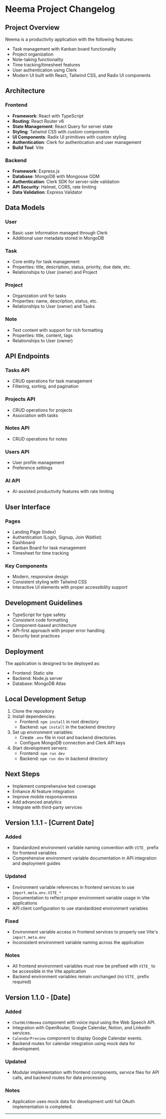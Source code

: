 # Neema Project Changelog

## Project Overview

Neema is a productivity application with the following features:
- Task management with Kanban board functionality
- Project organization
- Note-taking functionality
- Time tracking/timesheet features
- User authentication using Clerk
- Modern UI built with React, Tailwind CSS, and Radix UI components

## Architecture

### Frontend
- **Framework**: React with TypeScript
- **Routing**: React Router v6
- **State Management**: React Query for server state
- **Styling**: Tailwind CSS with custom components
- **UI Components**: Radix UI primitives with custom styling
- **Authentication**: Clerk for authentication and user management
- **Build Tool**: Vite

### Backend
- **Framework**: Express.js
- **Database**: MongoDB with Mongoose ODM
- **Authentication**: Clerk SDK for server-side validation
- **API Security**: Helmet, CORS, rate limiting
- **Data Validation**: Express Validator

## Data Models

### User
- Basic user information managed through Clerk
- Additional user metadata stored in MongoDB

### Task
- Core entity for task management
- Properties: title, description, status, priority, due date, etc.
- Relationships to User (owner) and Project

### Project
- Organization unit for tasks
- Properties: name, description, status, etc.
- Relationships to User (owner) and Tasks

### Note
- Text content with support for rich formatting
- Properties: title, content, tags
- Relationships to User (owner)

## API Endpoints

### Tasks API
- CRUD operations for task management
- Filtering, sorting, and pagination

### Projects API
- CRUD operations for projects
- Association with tasks

### Notes API
- CRUD operations for notes

### Users API
- User profile management
- Preference settings

### AI API
- AI-assisted productivity features with rate limiting

## User Interface

### Pages
- Landing Page (Index)
- Authentication (Login, Signup, Join Waitlist)
- Dashboard
- Kanban Board for task management
- Timesheet for time tracking

### Key Components
- Modern, responsive design
- Consistent styling with Tailwind CSS
- Interactive UI elements with proper accessibility support

## Development Guidelines

- TypeScript for type safety
- Consistent code formatting
- Component-based architecture
- API-first approach with proper error handling
- Security best practices

## Deployment

The application is designed to be deployed as:
- Frontend: Static site 
- Backend: Node.js server 
- Database: MongoDB Atlas

## Local Development Setup

1. Clone the repository
2. Install dependencies:
   - Frontend: `npm install` in root directory
   - Backend: `npm install` in the backend directory
3. Set up environment variables:
   - Create `.env` file in root and backend directories
   - Configure MongoDB connection and Clerk API keys
4. Start development servers:
   - Frontend: `npm run dev`
   - Backend: `npm run dev` in backend directory

## Next Steps

- Implement comprehensive test coverage
- Enhance AI feature integration
- Improve mobile responsiveness
- Add advanced analytics
- Integrate with third-party services 

## Version 1.1.1 - [Current Date]

### Added
- Standardized environment variable naming convention with `VITE_` prefix for frontend variables
- Comprehensive environment variable documentation in API integration and deployment guides

### Updated
- Environment variable references in frontend services to use `import.meta.env.VITE_*`
- Documentation to reflect proper environment variable usage in Vite applications
- API client configuration to use standardized environment variables

### Fixed
- Environment variable access in frontend services to properly use Vite's `import.meta.env`
- Inconsistent environment variable naming across the application

### Notes
- All frontend environment variables must now be prefixed with `VITE_` to be accessible in the Vite application
- Backend environment variables remain unchanged (no `VITE_` prefix required)

## Version 1.1.0 - [Date]

### Added
- `ChatWithNeema` component with voice input using the Web Speech API.
- Integration with OpenRouter, Google Calendar, Notion, and LinkedIn services.
- `CalendarPreview` component to display Google Calendar events.
- Backend routes for calendar integration using mock data for development.

### Updated
- Modular implementation with frontend components, service files for API calls, and backend routes for data processing.

### Notes
- Application uses mock data for development until full OAuth implementation is completed.

--- 